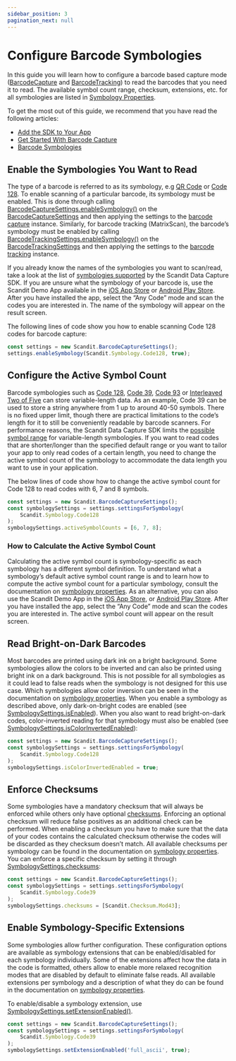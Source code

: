```yaml
---
sidebar_position: 3
pagination_next: null
---
```


# Configure Barcode Symbologies

In this guide you will learn how to configure a barcode based capture mode
([BarcodeCapture](https://docs.scandit.com/data-capture-sdk/cordova/barcode-capture/api/barcode-capture.html#class-scandit.datacapture.barcode.BarcodeCapture) and [BarcodeTracking](https://docs.scandit.com/data-capture-sdk/cordova/barcode-capture/api/barcode-tracking.html#class-scandit.datacapture.barcode.tracking.BarcodeTracking)) to read the barcodes that you need it to read. The available symbol count range, checksum, extensions, etc. for all symbologies are listed in [Symbology Properties](../../../symbology-properties.md).

To get the most out of this guide, we recommend that you have read the following articles:

- [Add the SDK to Your App](../add-sdk.md)
- [Get Started With Barcode Capture](./get-started.md)
- [Barcode Symbologies](../../../barcode-symbologies.md)

## Enable the Symbologies You Want to Read

The type of a barcode is referred to as its symbology, e.g [QR Code](https://docs.scandit.com/data-capture-sdk/cordova/barcode-capture/api/symbology.html#value-scandit.datacapture.barcode.Symbology.Qr) or [Code 128](https://docs.scandit.com/data-capture-sdk/cordova/barcode-capture/api/symbology.html#value-scandit.datacapture.barcode.Symbology.Code128). To enable scanning of a particular barcode, its symbology must be enabled. This is done through calling [BarcodeCaptureSettings.enableSymbology()](https://docs.scandit.com/data-capture-sdk/cordova/barcode-capture/api/barcode-capture-settings.html#method-scandit.datacapture.barcode.BarcodeCaptureSettings.EnableSymbology) on the [BarcodeCaptureSettings](https://docs.scandit.com/data-capture-sdk/cordova/barcode-capture/api/barcode-capture-settings.html#class-scandit.datacapture.barcode.BarcodeCaptureSettings) and then applying the settings to the [barcode capture](https://docs.scandit.com/data-capture-sdk/cordova/barcode-capture/api/barcode-capture.html#class-scandit.datacapture.barcode.BarcodeCapture) instance. Similarly, for barcode tracking (MatrixScan), the barcode’s symbology must be enabled by calling [BarcodeTrackingSettings.enableSymbology()](https://docs.scandit.com/data-capture-sdk/cordova/barcode-capture/api/barcode-tracking-settings.html#method-scandit.datacapture.barcode.tracking.BarcodeTrackingSettings.EnableSymbology) on the [BarcodeTrackingSettings](https://docs.scandit.com/data-capture-sdk/cordova/barcode-capture/api/barcode-tracking-settings.html#class-scandit.datacapture.barcode.tracking.BarcodeTrackingSettings) and then applying the settings to the [barcode tracking](https://docs.scandit.com/data-capture-sdk/cordova/barcode-capture/api/barcode-tracking.html#class-scandit.datacapture.barcode.tracking.BarcodeTracking) instance.

If you already know the names of the symbologies you want to scan/read, take a look at the list of [symbologies supported](https://docs.scandit.com/data-capture-sdk/cordova/barcode-capture/api/symbology.html#enum-scandit.datacapture.barcode.Symbology) by the Scandit Data Capture SDK. If you are unsure what the symbology of your barcode is, use the Scandit Demo App available in the [iOS App Store](https://itunes.apple.com/us/app/scandit-barcode-scanner-demo/id453880584) or [Android Play Store](https://play.google.com/store/apps/details?id=com.scandit.demoapp). After you have installed the app, select the “Any Code” mode and scan the codes you are interested in. The name of the symbology will appear on the result screen.

The following lines of code show you how to enable scanning Code 128 codes for barcode capture:

```js
const settings = new Scandit.BarcodeCaptureSettings();
settings.enableSymbology(Scandit.Symbology.Code128, true);
```

## Configure the Active Symbol Count

Barcode symbologies such as [Code 128](https://docs.scandit.com/data-capture-sdk/cordova/barcode-capture/api/symbology.html#value-scandit.datacapture.barcode.Symbology.Code128), [Code 39](https://docs.scandit.com/data-capture-sdk/cordova/barcode-capture/api/symbology.html#value-scandit.datacapture.barcode.Symbology.Code39), [Code 93](https://docs.scandit.com/data-capture-sdk/cordova/barcode-capture/api/symbology.html#value-scandit.datacapture.barcode.Symbology.Code93) or [Interleaved Two of Five](https://docs.scandit.com/data-capture-sdk/cordova/barcode-capture/api/symbology.html#value-scandit.datacapture.barcode.Symbology.InterleavedTwoOfFive) can store variable-length data. As an example, Code 39 can be used to store a string anywhere from 1 up to around 40-50 symbols. There is no fixed upper limit, though there are practical limitations to the code’s length for it to still be conveniently readable by barcode scanners. For performance reasons, the Scandit Data Capture SDK limits the [possible symbol range](https://docs.scandit.com/data-capture-sdk/cordova/barcode-capture/api/symbology-settings.html#property-scandit.datacapture.barcode.SymbologySettings.ActiveSymbolCounts) for variable-length symbologies. If you want to read codes that are shorter/longer than the specified default range or you want to tailor your app to only read codes of a certain length, you need to change the active symbol count of the symbology to accommodate the data length you want to use in your application.

The below lines of code show how to change the active symbol count for Code 128 to read codes with 6, 7 and 8 symbols.

```js
const settings = new Scandit.BarcodeCaptureSettings();
const symbologySettings = settings.settingsForSymbology(
	Scandit.Symbology.Code128
);
symbologySettings.activeSymbolCounts = [6, 7, 8];
```

### How to Calculate the Active Symbol Count

Calculating the active symbol count is symbology-specific as each symbology has a different symbol definition. To understand what a symbology’s default active symbol count range is and to learn how to compute the active symbol count for a particular symbology, consult the documentation on [symbology properties](../../../symbology-properties.md). As an alternative, you can also use the Scandit Demo App in the [iOS App Store](https://itunes.apple.com/us/app/scandit-barcode-scanner-demo/id453880584), or [Android Play Store](https://play.google.com/store/apps/details?id=com.scandit.demoapp). After you have installed the app, select the “Any Code” mode and scan the codes you are interested in. The active symbol count will appear on the result screen.

## Read Bright-on-Dark Barcodes

Most barcodes are printed using dark ink on a bright background. Some symbologies allow the colors to be inverted and can also be printed using bright ink on a dark background. This is not possible for all symbologies as it could lead to false reads when the symbology is not designed for this use case. Which symbologies allow color inversion can be seen in the documentation on [symbology properties](../../../symbology-properties.md). When you enable a symbology as described above, only dark-on-bright codes are enabled (see [SymbologySettings.isEnabled](https://docs.scandit.com/data-capture-sdk/cordova/barcode-capture/api/symbology-settings.html#property-scandit.datacapture.barcode.SymbologySettings.IsEnabled)). When you also want to read bright-on-dark codes, color-inverted reading for
that symbology must also be enabled (see
[SymbologySettings.isColorInvertedEnabled](https://docs.scandit.com/data-capture-sdk/cordova/barcode-capture/api/symbology-settings.html#property-scandit.datacapture.barcode.SymbologySettings.IsColorInvertedEnabled)):

```js
const settings = new Scandit.BarcodeCaptureSettings();
const symbologySettings = settings.settingsForSymbology(
	Scandit.Symbology.Code128
);
symbologySettings.isColorInvertedEnabled = true;
```

## Enforce Checksums

Some symbologies have a mandatory checksum that will always be enforced while others only have optional [checksums](https://docs.scandit.com/data-capture-sdk/cordova/barcode-capture/api/checksum.html#enum-scandit.datacapture.barcode.Checksum). Enforcing an optional checksum will reduce false positives as an additional check can be performed. When enabling a checksum you have to make sure that the data of your codes contains the calculated checksum otherwise the codes will be discarded as they checksum doesn’t match. All available checksums per symbology can be found in the documentation on [symbology properties](../../../symbology-properties.md). You can enforce a specific checksum by setting it through [SymbologySettings.checksums](https://docs.scandit.com/data-capture-sdk/cordova/barcode-capture/api/symbology-settings.html#property-scandit.datacapture.barcode.SymbologySettings.Checksums):

```js
const settings = new Scandit.BarcodeCaptureSettings();
const symbologySettings = settings.settingsForSymbology(
	Scandit.Symbology.Code39
);
symbologySettings.checksums = [Scandit.Checksum.Mod43];
```

## Enable Symbology-Specific Extensions

Some symbologies allow further configuration. These configuration options are available as symbology extensions that can be enabled/disabled for each symbology individually. Some of the extensions affect how the data in the code is formatted, others allow to enable more relaxed recognition modes that are disabled by default to eliminate false reads. All available extensions per symbology and a description of what they do can be found in the documentation on [symbology properties](../../../symbology-properties.md).

To enable/disable a symbology extension, use [SymbologySettings.setExtensionEnabled()](https://docs.scandit.com/data-capture-sdk/cordova/barcode-capture/api/symbology-settings.html#method-scandit.datacapture.barcode.SymbologySettings.SetExtensionEnabled).

```js
const settings = new Scandit.BarcodeCaptureSettings();
const symbologySettings = settings.settingsForSymbology(
	Scandit.Symbology.Code39
);
symbologySettings.setExtensionEnabled('full_ascii', true);
```
